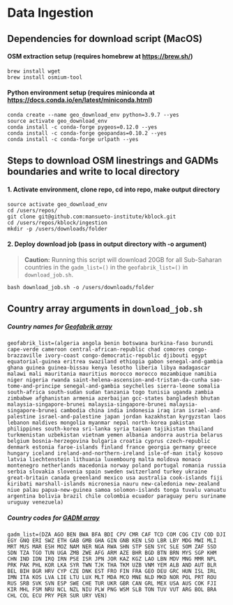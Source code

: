 # Data Ingestion 

## Dependencies for download script (MacOS)
#### OSM extraction setup (requires homebrew at https://brew.sh/)
```
brew install wget
brew install osmium-tool
```
#### Python environment setup (requires miniconda at https://docs.conda.io/en/latest/miniconda.html)
```
conda create --name geo_download_env python=3.9.7 --yes
source activate geo_download_env
conda install -c conda-forge pygeos=0.12.0 --yes
conda install -c conda-forge geopandas=0.10.2 --yes
conda install -c conda-forge urlpath --yes
```

## Steps to download OSM linestrings and GADMs boundaries and write to local directory

#### 1. Activate environment, clone repo, cd into repo, make output directory
```
source activate geo_download_env
cd /users/repos/
git clone git@github.com:mansueto-institute/kblock.git
cd /users/repos/kblock/ingestion
mkdir -p /users/downloads/folder
```
#### 2. Deploy download job (pass in output directory with -o argument)
> **Caution:** Running this script will download 20GB for all Sub-Saharan countries in the `gadm_list=()` in the `geofabrik_list=()` in `download_job.sh`.
```
bash download_job.sh -o /users/downloads/folder
```

## Country array arguments in `download_job.sh`

##### Country names for [Geofabrik array](https://github.com/mansueto-institute/kblock/blob/build-update-2/ingestion/download_job.sh#L33)
```
geofabrik_list=(algeria angola benin botswana burkina-faso burundi cape-verde cameroon central-african-republic chad comores congo-brazzaville ivory-coast congo-democratic-republic djibouti egypt equatorial-guinea eritrea swaziland ethiopia gabon senegal-and-gambia ghana guinea guinea-bissau kenya lesotho liberia libya madagascar malawi mali mauritania mauritius morocco morocco mozambique namibia niger nigeria rwanda saint-helena-ascension-and-tristan-da-cunha sao-tome-and-principe senegal-and-gambia seychelles sierra-leone somalia south-africa south-sudan sudan tanzania togo tunisia uganda zambia zimbabwe afghanistan armenia azerbaijan gcc-states bangladesh bhutan malaysia-singapore-brunei malaysia-singapore-brunei malaysia-singapore-brunei cambodia china india indonesia iraq iran israel-and-palestine israel-and-palestine japan jordan kazakhstan kyrgyzstan laos lebanon maldives mongolia myanmar nepal north-korea pakistan philippines south-korea sri-lanka syria taiwan tajikistan thailand turkmenistan uzbekistan vietnam yemen albania andorra austria belarus belgium bosnia-herzegovina bulgaria croatia cyprus czech-republic denmark estonia faroe-islands finland france georgia germany greece hungary iceland ireland-and-northern-ireland isle-of-man italy kosovo latvia liechtenstein lithuania luxembourg malta moldova monaco montenegro netherlands macedonia norway poland portugal romania russia serbia slovakia slovenia spain sweden switzerland turkey ukraine great-britain canada greenland mexico usa australia cook-islands fiji kiribati marshall-islands micronesia nauru new-caledonia new-zealand niue palau papua-new-guinea samoa solomon-islands tonga tuvalu vanuatu argentina bolivia brazil chile colombia ecuador paraguay peru suriname uruguay venezuela)
```

##### Country codes for [GADM array](https://github.com/mansueto-institute/kblock/blob/build-update-2/ingestion/download_job.sh#L53)

```
gadm_list=(DZA AGO BEN BWA BFA BDI CPV CMR CAF TCD COM COG CIV COD DJI EGY GNQ ERI SWZ ETH GAB GMB GHA GIN GNB KEN LSO LBR LBY MDG MWI MLI MRT MUS MAR ESH MOZ NAM NER NGA RWA SHN STP SEN SYC SLE SOM ZAF SSD SDN TZA TGO TUN UGA ZMB ZWE AFG ARM AZE BHR BGD BTN BRN MYS SGP KHM CHN IND IDN IRQ IRN PSE ISR JPN JOR KAZ KGZ LAO LBN MDV MNG MMR NPL PRK PAK PHL KOR LKA SYR TWN TJK THA TKM UZB VNM YEM ALB AND AUT BLR BEL BIH BGR HRV CYP CZE DNK EST FRO FIN FRA GEO DEU GRC HUN ISL IRL IMN ITA KOS LVA LIE LTU LUX MLT MDA MCO MNE NLD MKD NOR POL PRT ROU RUS SRB SVK SVN ESP SWE CHE TUR UKR GBR CAN GRL MEX USA AUS COK FJI KIR MHL FSM NRU NCL NZL NIU PLW PNG WSM SLB TON TUV VUT ARG BOL BRA CHL COL ECU PRY PER SUR URY VEN)
```
